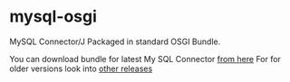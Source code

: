 # mysql-osgi
MySQL Connector/J Packaged in standard OSGI Bundle.

You can download bundle for latest My SQL Connector [from here](https://github.com/simon-kuzin/mysql-osgi/releases/latest/)
For for older versions look into [other releases](https://github.com/simon-kuzin/mysql-osgi/releases)
